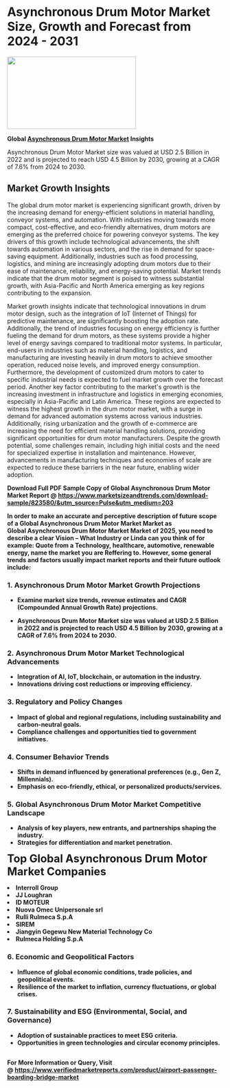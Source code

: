 <H1>Asynchronous Drum Motor Market Size, Growth and Forecast from 2024 - 2031</H1><img class="aligncenter size-medium wp-image-584254" src="https://thirdeyenews.in/wp-content/uploads/2024/09/Global-Market-Research-300x168.jpeg" alt="" width="300" height="168" /><p><strong>Global&nbsp;<a href="https://www.marketsizeandtrends.com/download-sample/823580/&amp;utm_source=Pulse&amp;utm_medium=203">Asynchronous Drum Motor Market</a> Insights</strong></p><p>Asynchronous Drum Motor Market size was valued at USD 2.5 Billion in 2022 and is projected to reach USD 4.5 Billion by 2030, growing at a CAGR of 7.6% from 2024 to 2030.</p><p><h2>Market Growth Insights</h2> <p>The global drum motor market is experiencing significant growth, driven by the increasing demand for energy-efficient solutions in material handling, conveyor systems, and automation. With industries moving towards more compact, cost-effective, and eco-friendly alternatives, drum motors are emerging as the preferred choice for powering conveyor systems. The key drivers of this growth include technological advancements, the shift towards automation in various sectors, and the rise in demand for space-saving equipment. Additionally, industries such as food processing, logistics, and mining are increasingly adopting drum motors due to their ease of maintenance, reliability, and energy-saving potential. Market trends indicate that the drum motor segment is poised to witness substantial growth, with Asia-Pacific and North America emerging as key regions contributing to the expansion.</p> <p><strong></strong></p> <p>Market growth insights indicate that technological innovations in drum motor design, such as the integration of IoT (Internet of Things) for predictive maintenance, are significantly boosting the adoption rate. Additionally, the trend of industries focusing on energy efficiency is further fueling the demand for drum motors, as these systems provide a higher level of energy savings compared to traditional motor systems. In particular, end-users in industries such as material handling, logistics, and manufacturing are investing heavily in drum motors to achieve smoother operation, reduced noise levels, and improved energy consumption. Furthermore, the development of customized drum motors to cater to specific industrial needs is expected to fuel market growth over the forecast period. Another key factor contributing to the market's growth is the increasing investment in infrastructure and logistics in emerging economies, especially in Asia-Pacific and Latin America. These regions are expected to witness the highest growth in the drum motor market, with a surge in demand for advanced automation systems across various industries. Additionally, rising urbanization and the growth of e-commerce are increasing the need for efficient material handling solutions, providing significant opportunities for drum motor manufacturers. Despite the growth potential, some challenges remain, including high initial costs and the need for specialized expertise in installation and maintenance. However, advancements in manufacturing techniques and economies of scale are expected to reduce these barriers in the near future, enabling wider adoption. <p><strong></p><p><span class=""><strong>Download Full PDF Sample Copy of Global Asynchronous Drum Motor Market Report</strong> @ <a href="https://www.marketsizeandtrends.com/download-sample/823580/&amp;utm_source=Pulse&amp;utm_medium=203" target="_blank">https://www.marketsizeandtrends.com/download-sample/823580/&amp;utm_source=Pulse&amp;utm_medium=203</a></span></p><p>In order to make an accurate and perceptive description of future scope of a Global&nbsp;Asynchronous Drum Motor Market Market as Global&nbsp;Asynchronous Drum Motor Market Market of 2025, you need to describe a clear Vision &ndash; What Industry or Linda can you think of for example: Quote from a Technology, healthcare, automotive, renewable energy, name the market you are Reffering to. However, some general trends and factors usually impact market reports and their future outlook include:</p><h3>1.&nbsp;<strong>Asynchronous Drum Motor Market Growth Projections</strong></h3><ul><li>Examine market size trends, revenue estimates and CAGR (Compounded Annual Growth Rate) projections.</li><li><p>Asynchronous Drum Motor Market size was valued at USD 2.5 Billion in 2022 and is projected to reach USD 4.5 Billion by 2030, growing at a CAGR of 7.6% from 2024 to 2030.</p></li></ul><h3>2.&nbsp;<strong>Asynchronous Drum Motor Market Technological Advancements</strong></h3><ul><li>Integration of AI, IoT, blockchain, or automation in the industry.</li><li>Innovations driving cost reductions or improving efficiency.</li></ul><h3>3.&nbsp;<strong>Regulatory and Policy Changes</strong></h3><ul><li>Impact of global and regional regulations, including sustainability and carbon-neutral goals.</li><li>Compliance challenges and opportunities tied to government initiatives.</li></ul><h3>4.&nbsp;<strong>Consumer Behavior Trends</strong></h3><ul><li>Shifts in demand influenced by generational preferences (e.g., Gen Z, Millennials).</li><li>Emphasis on eco-friendly, ethical, or personalized products/services.</li></ul><h3>5.&nbsp;<strong>Global Asynchronous Drum Motor Market Competitive Landscape</strong></h3><ul><li>Analysis of key players, new entrants, and partnerships shaping the industry.</li><li>Strategies for differentiation and market penetration.</li></ul><p data-pm-slice="1 1 []"><span style="color: inherit; font-family: inherit; font-size: 25px;">Top Global Asynchronous Drum Motor Market Companies</span></p><div class="" data-test-id=""><p><li>Interroll Group</li><li> JJ Loughran</li><li> ID MOTEUR</li><li> Nuova Omec Unipersonale srl</li><li> Rulli Rulmeca S.p.A</li><li> SIREM</li><li> Jiangyin Gegewu New Material Technology Co</li><li> Rulmeca Holding S.p.A</li></p></div><h3>6.&nbsp;<strong>Economic and Geopolitical Factors</strong></h3><ul><li>Influence of global economic conditions, trade policies, and geopolitical events.</li><li>Resilience of the market to inflation, currency fluctuations, or global crises.</li></ul><h3>7.&nbsp;<strong>Sustainability and ESG (Environmental, Social, and Governance)</strong></h3><ul><li>Adoption of sustainable practices to meet ESG criteria.</li><li>Opportunities in green technologies and circular economy principles.</li></ul><h2><strong style="font-size: 14px;">For More Information or Query, Visit @&nbsp;</strong><a style="background-color: #ffffff; font-size: 14px;" href="https://www.marketsizeandtrends.com/report/asynchronous-drum-motor-market/" target="_blank">https://www.verifiedmarketreports.com/product/airport-passenger-boarding-bridge-market</a></h2>
